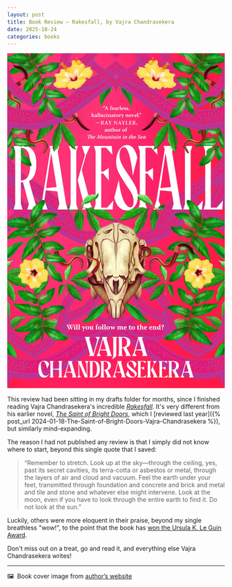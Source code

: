 ```yaml
---
layout: post
title: Book Review — Rakesfall, by Vajra Chandrasekera
date: 2025-10-24
categories: books
---
```


![Rakesfall book cover](/images/rakesfall-cover-large.jpg.png)

This review had been sitting in my drafts folder for months, since I finished reading Vajra Chandrasekera's incredible *[Rakesfall](https://vajra.me/books/rakesfall/)*. It's very different from his earlier novel, *[The Saint of Bright Doors](https://vajra.me/books/the-saint-of-bright-doors/)*, which I [reviewed last year]({% post_url 2024-01-18-The-Saint-of-Bright-Doors-Vajra-Chandrasekera %}), but similarly mind-expanding. 

The reason I had not published any review is that I simply did not know where to start, beyond this single quote that I saved:

> “Remember to stretch. Look up at the sky—through the ceiling, yes, past its secret cavities, its terra-cotta or asbestos or metal, through the layers of air and cloud and vacuum. Feel the earth under your feet, transmitted through foundation and concrete and brick and metal and tile and stone and whatever else might intervene. Look at the moon, even if you have to look through the entire earth to find it. Do not look at the sun.”

Luckily, others were more eloquent in their praise, beyond my single breathless "wow!", to the point that the book has [won the Ursula K. Le Guin Award](https://reactormag.com/vajra-chandrasekeras-rakesfall-2025-ursula-k-le-guin-award/). 

Don't miss out on a treat, go and read it, and everything else Vajra Chandrasekera writes!

*** 
🖼️  Book cover image from [author’s website](https://vajra.me/books/rakesfall/)